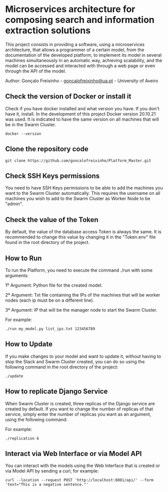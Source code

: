 # Microservices architecture for composing search and information extraction solutions
This project consists in providing a software, using a microservices architecture, that allows a programmer of a certain model, from the documentation of the developed platform, to implement its model in several machines simultaneously in an automatic way, achieving scalability, and the model can be accessed and interacted with through a web page or even through the API of the model. 

Author: Gonçalo Freixinho - goncalofreixinho@ua.pt - University of Aveiro

Check the version of Docker or install it
-----------------------------------------
Check if you have docker installed and what version you have. If you don't have it, install. In the development of this project Docker version 20.10.21 was used. It is indicated to have the same version on all machines that will be in the Swarm Cluster.
```
docker --version
```

Clone the repository code
-----------------------------------------
```
git clone https://github.com/goncalofreixinho/Platform_Master.git
```
Check SSH Keys permissions
-----------------------------------------
You need to have SSH Keys permissions to be able to add the machines you want to the Swarm Cluster automatically. This requires the username on all machines you wish to add to the Swarm Cluster as Worker Node to be "admin".

Check the value of the Token
-----------------------------------------
By default, the value of the database access Token is always the same. It is recommended to change this value by changing it in the "Token.env" file found in the root directory of the project.

How to Run 
---------------------------------------

To run the Platform, you need to execute the command ./run with some arguments:

1º Argument: Python file for the created model.

2º Argument: Txt file containing the IPs of the machines that will be worker nodes (each ip must be on a different line).

3º Argument: IP that will be the manager node to start the Swarm Cluster.

For example:
```
./run my_model.py list_ips.txt 123456789
```

How to Update 
---------------------------------------
If you make changes to your model and want to update it, without having to stop the Stack and Swarm Cluster created, you can do so using the following command in the root directory of the project:
```
./update
```
How to replicate Django Service
---------------------------------------
When Swarm Cluster is created, three replicas of the Django service are created by default. If you want to change the number of replicas of that service, simply enter the number of replicas you want as an argument, using the following command:

For example:
```
./replication 6
```

Interact via Web Interface or via Model API
---------------------------------------------
You can interact with the models using the Web Interface that is created or via Model API by sending a curl, for example:

```
curl --location --request POST 'http://localhost:8081/api/' --form 'text="This is a negative sentence."'
```

